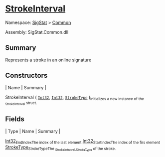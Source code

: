 # [StrokeInterval](./StrokeInterval.md)

Namespace: [SigStat]() > [Common](./README.md)

Assembly: SigStat.Common.dll

## Summary
Represents a stroke in an online signature

## Constructors

| Name | Summary | 

StrokeInterval ( [`Int32`](https://docs.microsoft.com/en-us/dotnet/api/System.Int32), [`Int32`](https://docs.microsoft.com/en-us/dotnet/api/System.Int32), [`StrokeType`](./StrokeType.md) )<sub>Initializes a new instance of the [<sub>StrokeInterval</sub>](https://github.com/hargitomi97/sigstat/blob/master/docs/md/SigStat/Common/StrokeInterval.md) struct.</sub>


## Fields

| Type | Name | Summary | 

[Int32](https://docs.microsoft.com/en-us/dotnet/api/System.Int32)<sub>EndIndex</sub><sub>The index of the last element</sub>
[Int32](https://docs.microsoft.com/en-us/dotnet/api/System.Int32)<sub>StartIndex</sub><sub>The index of the firs element</sub>
[StrokeType](./StrokeType.md)<sub>StrokeType</sub><sub>The [<sub>StrokeInterval.StrokeType</sub>](https://github.com/hargitomi97/sigstat/blob/master/docs/md/SigStat/Common/StrokeInterval.md) of the stroke.</sub>


